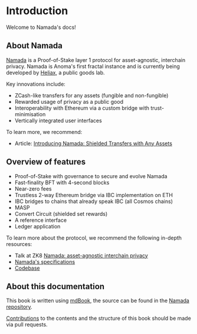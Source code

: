 # Introduction

Welcome to Namada's docs!

## About Namada

[Namada](https://namada.net/) is a Proof-of-Stake layer 1 protocol for asset-agnostic, interchain privacy. Namada is Anoma's first fractal instance and is currently being developed by [Heliax](https://heliax.dev), a public goods lab.

Key innovations include:
- ZCash-like transfers for any assets (fungible and non-fungible)
- Rewarded usage of privacy as a public good
- Interoperability with Ethereum via a custom bridge with trust-minimisation
- Vertically integrated user interfaces

To learn more, we recommend:
- Article: [Introducing Namada: Shielded Transfers with Any Assets](https://medium.com/anomanetwork/introducing-namada-shielded-transfers-with-any-assets-dce2e579384c)

## Overview of features
- Proof-of-Stake with governance to secure and evolve Namada
- Fast-finality BFT with 4-second blocks
- Near-zero fees
- Trustless 2-way Ethereum bridge via IBC implementation on ETH
- IBC bridges to chains that already speak IBC (all Cosmos chains)
- MASP
- Convert Circuit (shielded set rewards)
- A reference interface
- Ledger application

To learn more about the protocol, we recommend the following in-depth resources:
- Talk at ZK8 [Namada: asset-agnostic interchain privacy](https://youtu.be/5K6YxmZPFkE)
- [Namada's specifications](https://specs.namada.net)
- [Codebase](https://github.com/anoma/namada)

## About this documentation

This book is written using [mdBook](https://rust-lang.github.io/mdBook/), the source can be found in the [Namada repository](https://github.com/anoma/namada/tree/main/documentation/docs).

[Contributions](https://github.com/anoma/namada/blob/main/CONTRIBUTING.md) to the contents and the structure of this book should be made via pull requests.
